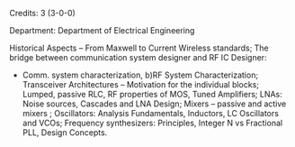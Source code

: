 Credits: 3 (3-0-0)

Department: Department of Electrical Engineering

Historical Aspects – From Maxwell to Current Wireless standards; The bridge between communication system designer and RF IC Designer:
- Comm. system characterization, b)RF System Characterization; Transceiver Architectures – Motivation for the individual blocks; Lumped, passive RLC, RF properties of MOS, Tuned Amplifiers; LNAs: Noise sources, Cascades and LNA Design; Mixers – passive and active mixers ; Oscillators: Analysis Fundamentals, Inductors, LC Oscillators and VCOs; Frequency synthesizers: Principles, Integer N vs Fractional PLL, Design Concepts.